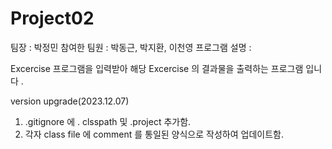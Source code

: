 # Project02
팀장 : 박정민
참여한 팀원 : 박동근, 박지환, 이천영
프로그램 설명 :

  Excercise 프로그램을 입력받아 해당 Excercise 의 결과물을 출력하는 프로그램 입니다 .

version upgrade(2023.12.07)
1. .gitignore 에 . clsspath 및 .project 추가함.
2. 각자 class file 에 comment 를 통일된 양식으로 작성하여 업데이트함.




